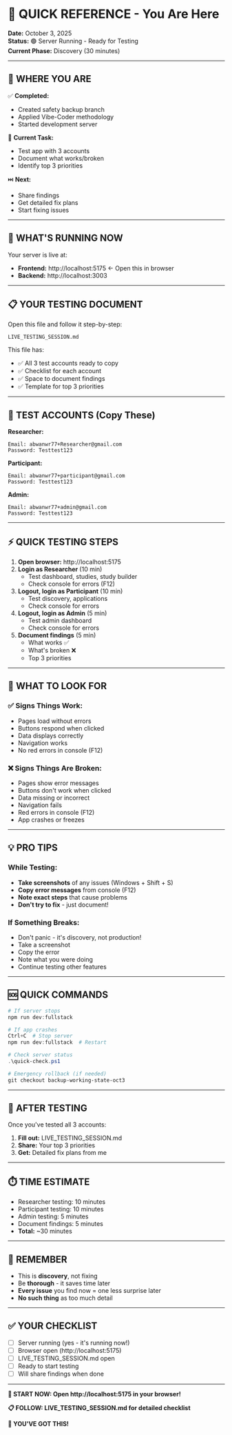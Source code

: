 # 🎯 QUICK REFERENCE - You Are Here

**Date:** October 3, 2025  
**Status:** 🟢 Server Running - Ready for Testing  
**Current Phase:** Discovery (30 minutes)  

---

## 📍 WHERE YOU ARE

✅ **Completed:**
- Created safety backup branch
- Applied Vibe-Coder methodology
- Started development server

🔄 **Current Task:**
- Test app with 3 accounts
- Document what works/broken
- Identify top 3 priorities

⏭️ **Next:**
- Share findings
- Get detailed fix plans
- Start fixing issues

---

## 🚀 WHAT'S RUNNING NOW

Your server is live at:
- **Frontend:** http://localhost:5175 ← Open this in browser
- **Backend:** http://localhost:3003

---

## 📋 YOUR TESTING DOCUMENT

Open this file and follow it step-by-step:
```
LIVE_TESTING_SESSION.md
```

This file has:
- ✅ All 3 test accounts ready to copy
- ✅ Checklist for each account
- ✅ Space to document findings
- ✅ Template for top 3 priorities

---

## 👥 TEST ACCOUNTS (Copy These)

**Researcher:**
```
Email: abwanwr77+Researcher@gmail.com
Password: Testtest123
```

**Participant:**
```
Email: abwanwr77+participant@gmail.com
Password: Testtest123
```

**Admin:**
```
Email: abwanwr77+admin@gmail.com
Password: Testtest123
```

---

## ⚡ QUICK TESTING STEPS

1. **Open browser:** http://localhost:5175
2. **Login as Researcher** (10 min)
   - Test dashboard, studies, study builder
   - Check console for errors (F12)
3. **Logout, login as Participant** (10 min)
   - Test discovery, applications
   - Check console for errors
4. **Logout, login as Admin** (5 min)
   - Test admin dashboard
   - Check console for errors
5. **Document findings** (5 min)
   - What works ✅
   - What's broken ❌
   - Top 3 priorities

---

## 🎯 WHAT TO LOOK FOR

### ✅ Signs Things Work:
- Pages load without errors
- Buttons respond when clicked
- Data displays correctly
- Navigation works
- No red errors in console (F12)

### ❌ Signs Things Are Broken:
- Pages show error messages
- Buttons don't work when clicked
- Data missing or incorrect
- Navigation fails
- Red errors in console (F12)
- App crashes or freezes

---

## 💡 PRO TIPS

### While Testing:
- **Take screenshots** of any issues (Windows + Shift + S)
- **Copy error messages** from console (F12)
- **Note exact steps** that cause problems
- **Don't try to fix** - just document!

### If Something Breaks:
- Don't panic - it's discovery, not production!
- Take a screenshot
- Copy the error
- Note what you were doing
- Continue testing other features

---

## 🆘 QUICK COMMANDS

```powershell
# If server stops
npm run dev:fullstack

# If app crashes
Ctrl+C  # Stop server
npm run dev:fullstack  # Restart

# Check server status
.\quick-check.ps1

# Emergency rollback (if needed)
git checkout backup-working-state-oct3
```

---

## 📝 AFTER TESTING

Once you've tested all 3 accounts:

1. **Fill out:** LIVE_TESTING_SESSION.md
2. **Share:** Your top 3 priorities
3. **Get:** Detailed fix plans from me

---

## ⏱️ TIME ESTIMATE

- Researcher testing: 10 minutes
- Participant testing: 10 minutes
- Admin testing: 5 minutes
- Document findings: 5 minutes
- **Total:** ~30 minutes

---

## 🎉 REMEMBER

- This is **discovery**, not fixing
- Be **thorough** - it saves time later
- **Every issue** you find now = one less surprise later
- **No such thing** as too much detail

---

## ✅ YOUR CHECKLIST

- [ ] Server running (yes - it's running now!)
- [ ] Browser open (http://localhost:5175)
- [ ] LIVE_TESTING_SESSION.md open
- [ ] Ready to start testing
- [ ] Will share findings when done

---

**🎯 START NOW: Open http://localhost:5175 in your browser!**

**📋 FOLLOW: LIVE_TESTING_SESSION.md for detailed checklist**

**💪 YOU'VE GOT THIS!**
